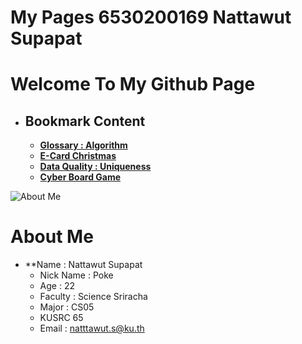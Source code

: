 # My Pages 6530200169 Nattawut Supapat

# Welcome To My Github Page
- ## Bookmark Content
  - **[Glossary : Algorithm](algorithm.md)**
  - **[E-Card Christmas](e-card.md)**
  - **[Data Quality : Uniqueness](uniqueness.md)**
  - **[Cyber Board Game](board-game.md)**

![About Me](MyIMG/ME.jpg)

# About Me
- **Name : Nattawut Supapat
  - Nick Name : Poke
  - Age : 22
  - Faculty : Science Sriracha
  - Major : CS05
  - KUSRC 65  
  - Email : natttawut.s@ku.th


